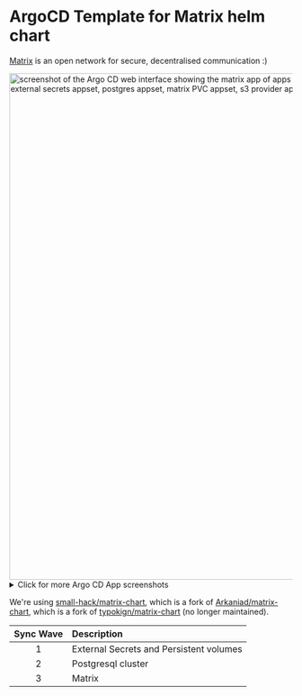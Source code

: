 # ArgoCD Template for Matrix helm chart

[Matrix](https://matrix.org/) is an open network for secure, decentralised communication :)

<img width="900" alt="screenshot of the Argo CD web interface showing the matrix app of apps in tree view mode, which shows the following children: external secrets appset, postgres appset, matrix PVC appset, s3 provider appset, s3 pvc app set, and matrix web app set." src="https://github.com/small-hack/argocd-apps/assets/2389292/a31499f2-a12b-4c8c-b19f-018f68e53acc">

<details>
  <summary>Click for more Argo CD App screenshots</summary>

  ### Helm chart view
  <img width="900" alt="screenshot of the Argo CD web interface showing the matrix web app in tree view mode." src="https://github.com/small-hack/argocd-apps/assets/2389292/f3940d42-46aa-4f90-9215-037364a5e8b5">

  ### Networking view
  <img width="1390" alt="screenshot of the Argo CD web interface showing the matrix web app in networking view mode. It shows a cloud on the left flowing into a box that says 192.168.168.168 which branches off into three ingress resources: matrix stack element, matrix stack synapse, and matrix stack synapse federation. The ingress resource for element, branches off into a service of the same name and then a pod of the same name. The synapse and synapse federation ingress resources branch off into two respective services that branch off into one shared pod called matrix stack synapse." src="https://github.com/small-hack/argocd-apps/assets/2389292/07217b21-4945-4426-8ea9-d5f41f6ca7f7">
  
</details>


We're using [small-hack/matrix-chart](https://github.com/small-hack/matrix-chart), which is a fork of [Arkaniad/matrix-chart](https://github.com/Arkaniad), which is a fork of [typokign/matrix-chart](https://github.com/typokign/matrix-chart) (no longer maintained).

| Sync Wave | Description                             |
|:---------:|:----------------------------------------|
|     1     | External Secrets and Persistent volumes |
|     2     | Postgresql cluster                      |
|     3     | Matrix                                  |
